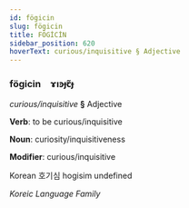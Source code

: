 ```yaml
---
id: fögicin
slug: fögicin
title: FÖGİCİN
sidebar_position: 620
hoverText: curious/inquisitive § Adjective
---
```


### fögicin&emsp;<span kind="abugida">ɤıꜿɟꞇ̃ɟ</span>

*curious/inquisitive* **§** Adjective

**Verb**: to be curious/inquisitive

**Noun**: curiosity/inquisitiveness

**Modifier**: curious/inquisitive

Korean 호기심 hogisim undefined

*Koreic Language Family*